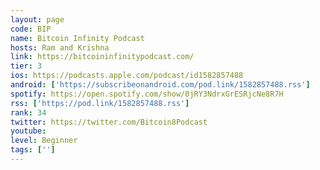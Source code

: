 ```yaml
---
layout: page
code: BIP
name: Bitcoin Infinity Podcast
hosts: Ram and Krishna
link: https://bitcoininfinitypodcast.com/
tier: 3
ios: https://podcasts.apple.com/podcast/id1582857488
android: ['https://subscribeonandroid.com/pod.link/1582857488.rss']
spotify: https://open.spotify.com/show/0jRY3NdrxGrESRjcNe8R7H
rss: ['https://pod.link/1582857488.rss']
rank: 34
twitter: https://twitter.com/Bitcoin8Podcast
youtube: 
level: Beginner
tags: ['']
---
```

